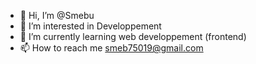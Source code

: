 - 👋 Hi, I’m @Smebu
- 👀 I’m interested in Developpement
- 🌱 I’m currently learning web developpement (frontend)
- 📫 How to reach me smeb75019@gmail.com

<!---
Smebu/Smebu is a ✨ special ✨ repository because its `README.md` (this file) appears on your GitHub profile.
You can click the Preview link to take a look at your changes.
--->
